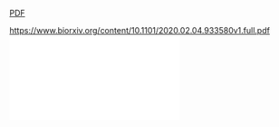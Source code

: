 
[PDF](pdfs/2020.02.04.933580v1.full.pdf)

https://www.biorxiv.org/content/10.1101/2020.02.04.933580v1.full.pdf
![](pdfs/2020.02.04.933580v1.full.pdf)
